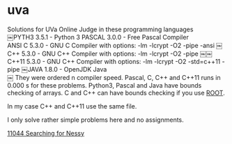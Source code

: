 # uva
Solutions for UVa Online Judge in these programming languages  
￼PYTH3 3.5.1 - Python 3
PASCAL 3.0.0 - Free Pascal Compiler  
ANSI C 5.3.0 - GNU C Compiler with options: -lm -lcrypt -O2 -pipe -ansi
￼C++ 5.3.0 - GNU C++ Compiler with options: -lm -lcrypt -O2 -pipe
￼￼C++11 5.3.0 - GNU C++ Compiler with options: -lm -lcrypt -O2 -std=c++11 -pipe
￼JAVA 1.8.0 - OpenJDK Java  
￼
They were ordered n compiler speed. Pascal, C, C++ and C++11 runs in 0.000 s for these problems. Python3, Pascal and Java have
bounds checking of arrays. C and C++ can have bounds checking if you use [ROOT](https://en.wikipedia.org/wiki/ROOT).

In my case C++ and C++11 use the same file.

I only solve rather simple problems here and no assignments.

[11044	Searching for Nessy](https://uva.onlinejudge.org/index.php?option=com_onlinejudge&Itemid=8&page=show_problem&problem=1985)
